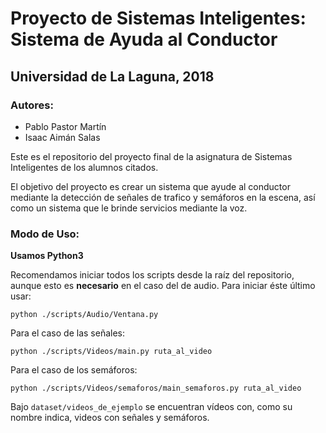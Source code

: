 # Proyecto de Sistemas Inteligentes: Sistema de Ayuda al Conductor

## Universidad de La Laguna, 2018

### Autores:
* Pablo Pastor Martín  
* Isaac Aimán Salas 

Este es el repositorio del proyecto final de la asignatura de Sistemas Inteligentes de los alumnos citados. 

El objetivo del proyecto es crear un sistema que ayude al conductor mediante la detección de señales de trafico y semáforos en la escena, así como un sistema que le brinde servicios mediante la voz.

### Modo de Uso:
**Usamos Python3**

Recomendamos iniciar todos los scripts desde la raíz del repositorio, aunque esto es **necesario** en el caso del de audio. Para iniciar éste último usar:

```
python ./scripts/Audio/Ventana.py
```

Para el caso de las señales:
```
python ./scripts/Videos/main.py ruta_al_video
```

Para el caso de los semáforos:
```
python ./scripts/Videos/semaforos/main_semaforos.py ruta_al_video
```

Bajo `dataset/videos_de_ejemplo` se encuentran vídeos con, como su nombre indica, videos con señales y semáforos.